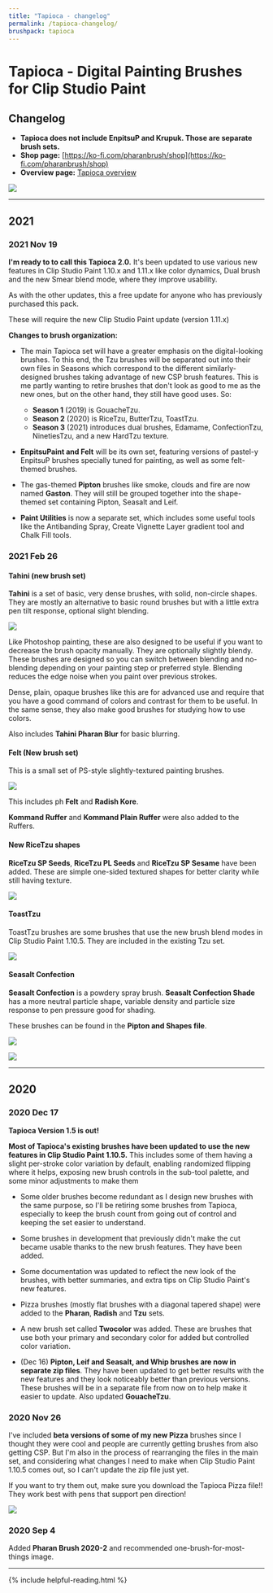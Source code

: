 ```yaml
---
title: "Tapioca - changelog"
permalink: /tapioca-changelog/
brushpack: tapioca
---
```


# Tapioca - Digital Painting Brushes for Clip Studio Paint
## Changelog

- **Tapioca does not include EnpitsuP and Krupuk. Those are separate brush sets.**
- **Shop page:** [https://ko-fi.com/pharanbrush/shop](https://ko-fi.com/pharanbrush/shop)
- **Overview page:** [Tapioca overview](../tapioca-overview)

![](img/tapioca/tapioca-sidebar-banner.png)

---
## 2021

### 2021 Nov 19

**I'm ready to to call this Tapioca 2.0.** It's been updated to use various new features in Clip Studio Paint 1.10.x and 1.11.x like color dynamics, Dual brush and the new Smear blend mode, where they improve usability.

As with the other updates, this a free update for anyone who has previously purchased this pack.

These will require the new Clip Studio Paint update (version 1.11.x)

**Changes to brush organization:**

- The main Tapioca set will have a greater emphasis on the digital-looking brushes. To this end, the Tzu brushes will be separated out into their own files in Seasons which correspond to the different similarly-designed brushes taking advantage of new CSP brush features. This is me partly wanting to retire brushes that don't look as good to me as the new ones, but on the other hand, they still have good uses. So:
    - **Season 1** (2019) is GouacheTzu.
    - **Season 2** (2020) is RiceTzu, ButterTzu, ToastTzu.
    - **Season 3** (2021) introduces dual brushes, Edamame, ConfectionTzu, NinetiesTzu, and a new HardTzu texture.

- **EnpitsuPaint and Felt** will be its own set, featuring versions of pastel-y EnpitsuP brushes specially tuned for painting, as well as some felt-themed brushes.
- The gas-themed **Pipton** brushes like smoke, clouds and fire are now named **Gaston**. They will still be grouped together into the shape-themed set containing Pipton, Seasalt and Leif.
- **Paint Utilities** is now a separate set, which includes some useful tools like the Antibanding Spray, Create Vignette Layer gradient tool and Chalk Fill tools.

### 2021 Feb 26
#### Tahini (new brush set)

**Tahini** is a set of basic, very dense brushes, with solid, non-circle shapes. They are mostly an alternative to basic round brushes but with a little extra pen tilt response, optional slight blending.

![](img/tapioca/tapioca-tahini-mrr.png)

Like Photoshop painting, these are also designed to be useful if you want to decrease the brush opacity manually. They are optionally slightly blendy. These brushes are designed so you can switch between blending and no-blending depending on your painting step or preferred style. Blending reduces the edge noise when you paint over previous strokes.

Dense, plain, opaque brushes like this are for advanced use and require that you have a good command of colors and contrast for them to be useful. In the same sense, they also make good brushes for studying how to use colors.

Also includes **Tahini Pharan Blur** for basic blurring.

#### Felt (New brush set)

This is a small set of PS-style slightly-textured painting brushes.

![](img/tapioca/tapioca-felt.gif)

This includes ph **Felt** and **Radish Kore**.

**Kommand Ruffer** and **Kommand Plain Ruffer** were also added to the Ruffers.


#### New RiceTzu shapes

**RiceTzu SP Seeds**, **RiceTzu PL Seeds** and **RiceTzu SP Sesame** have been added. These are simple one-sided textured shapes for better clarity while still having texture.

![](img/tapioca/tapioca-ricetzu-sesame.gif)

#### ToastTzu

ToastTzu brushes are some brushes that use the new brush blend modes in Clip Studio Paint 1.10.5. They are included in the existing Tzu set.

![](img/tapioca/tapioca-toasttzu.gif)

#### Seasalt Confection

**Seasalt Confection** is a powdery spray brush. **Seasalt Confection Shade** has a more neutral particle shape, variable density and particle size response to pen pressure good for shading.

These brushes can be found in the **Pipton and Shapes file**.


![](img/tapioca/tapioca-seasalt-confection.gif)

![](img/tapioca/tapioca-seasalt-orb.gif)

---

## 2020

### 2020 Dec 17

**Tapioca Version 1.5 is out!**

**Most of Tapioca's existing brushes have been updated to use the new features in Clip Studio Paint 1.10.5.** This includes some of them having a slight per-stroke color variation by default, enabling randomized flipping where it helps, exposing new brush controls in the sub-tool palette, and some minor adjustments to make them

- Some older brushes become redundant as I design new brushes with the same purpose, so I'll be retiring some brushes from Tapioca, especially to keep the brush count from going out of control and keeping the set easier to understand.

- Some brushes in development that previously didn't make the cut became usable thanks to the new brush features. They have been added.

- Some documentation was updated to reflect the new look of the brushes, with better summaries, and extra tips on Clip Studio Paint's new features.

- Pizza brushes (mostly flat brushes with a diagonal tapered shape) were added to the **Pharan**, **Radish** and **Tzu** sets.

- A new brush set called **Twocolor** was added. These are brushes that use both your primary and secondary color for added but controlled color variation.

- (Dec 16) **Pipton, Leif and Seasalt, and Whip brushes are now in separate zip files**. They have been updated to get better results with the new features and they look noticeably better than previous versions. These brushes will be in a separate file from now on to help make it easier to update. Also updated **GouacheTzu**.

### 2020 Nov 26

I've included **beta versions of some of my new Pizza** brushes since I thought they were cool and people are currently getting brushes from also getting CSP. But I'm also in the process of rearranging the files in the main set, and considering what changes I need to make when Clip Studio Paint 1.10.5 comes out, so I can't update the zip file just yet.

If you want to try them out, make sure you download the Tapioca Pizza file!! They work best with pens that support pen direction!

![](img/tapioca/tapioca-pizza-brushes.gif)


### 2020 Sep 4

Added **Pharan Brush 2020-2** and recommended one-brush-for-most-things image.

---

{% include helpful-reading.html %}